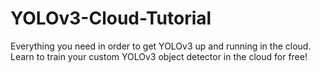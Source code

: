 # YOLOv3-Cloud-Tutorial
Everything you need in order to get YOLOv3 up and running in the cloud. Learn to train your custom YOLOv3 object detector in the cloud for free!
